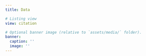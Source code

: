 ```yaml
---
title: Data

# Listing view
view: citation

# Optional banner image (relative to `assets/media/` folder).
banner:
  caption: ''
  image: ''
---
```

